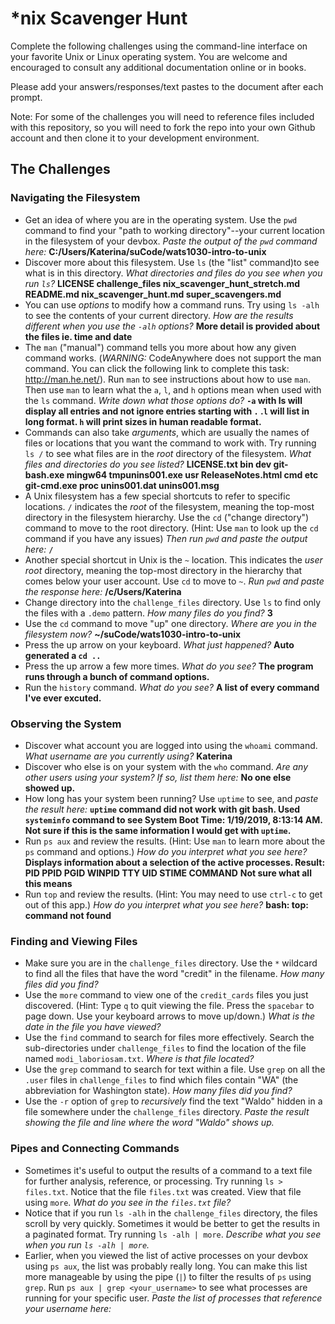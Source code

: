 # *nix Scavenger Hunt

Complete the following challenges using the command-line interface on your favorite
Unix or Linux operating system. You are welcome and encouraged to consult any
additional documentation online or in books.

Please add your answers/responses/text pastes to the document after each prompt.

Note: For some of the challenges you will need to reference files included with
this repository, so you will need to fork the repo into your own Github account
and then clone it to your development environment.

## The Challenges

### Navigating the Filesystem

* Get an idea of where you are in the operating system. Use the `pwd` command to find your "path to working directory"--your current location in the filesystem of your devbox. *Paste the output of the `pwd` command here:* **C:/Users/Katerina/suCode/wats1030-intro-to-unix**
* Discover more about this filesystem. Use `ls` (the "list" command)to see what is in this directory. *What directories and files do you see when you run `ls`?* **LICENSE  challenge_files nix_scavenger_hunt_stretch.md README.md  nix_scavenger_hunt.md  super_scavengers.md**
* You can use *options* to modify how a command runs. Try using `ls -alh` to see the contents of your current directory. *How are the results different when you use the `-alh` options?* **More detail is provided about the files ie. time and date**
* The `man` ("manual") command tells you more about how any given command works. (*WARNING:* CodeAnywhere does not support the man command. You can click the following link to complete this task: http://man.he.net/). Run `man` to see instructions about how to use `man`. Then use `man` to learn what the `a`, `l`, and `h` options mean when used with the `ls` command. *Write down what those options do?*  **`-a` with ls will display all entries and not ignore entries starting with `.` .`l` will list in long format. `h` will print sizes in human readable format.**
* Commands can also take *arguments*, which are usually the names of files or locations that you want the command to work with. Try running `ls /` to see what files are in the *root* directory of the filesystem. *What files and directories do you see listed?*  **LICENSE.txt bin  dev  git-bash.exe  mingw64  tmpunins001.exe  usr  ReleaseNotes.html  cmd  etc  git-cmd.exe   proc      unins001.dat  unins001.msg**
* A Unix filesystem has a few special shortcuts to refer to specific locations. `/` indicates the *root* of the filesystem, meaning the top-most directory in the filesystem hierarchy. Use the `cd` ("change directory") command to move to the root directory. (Hint: Use `man` to look up the `cd` command if you have any issues) *Then run `pwd` and paste the output here:*  **`/`**
* Another special shortcut in Unix is the `~` location. This indicates the *user root* directory, meaning the top-most directory in the hierarchy that comes below your user account. Use `cd` to move to `~`. *Run `pwd` and paste the response here:*  **/c/Users/Katerina**
* Change directory into the `challenge_files` directory. Use `ls` to find only the files with a `.demo` pattern. *How many files do you find?*  **3**
* Use the `cd` command to move "up" one directory. *Where are you in the filesystem now?* **~/suCode/wats1030-intro-to-unix**
* Press the up arrow on your keyboard. *What just happened?* **Auto generated a `cd ..`**
* Press the up arrow a few more times. *What do you see?*  **The program runs through a bunch of command options.**
* Run the `history` command. *What do you see?* **A list of every command I've ever excuted.**

### Observing the System

* Discover what account you are logged into using the `whoami` command. *What username are you currently using?*  **Katerina**
* Discover who else is on your system with the `who` command. *Are any other users using your system? If so, list them here:* **No one else showed up.**
* How long has your system been running? Use `uptime` to see, and *paste the result here:* **`uptime` command did not work with git bash.  Used `systeminfo` command to see System Boot Time: 1/19/2019, 8:13:14 AM.  Not sure if this is the same information I would get with `uptime`.**
* Run `ps aux` and review the results. (Hint: Use `man` to learn more about the `ps` command and options.) *How do you interpret what you see here?*  **Displays information about a selection of the active processes. Result:  PID PPID PGID WINPID TTY UID STIME COMMAND** **Not sure what all this means**
* Run `top` and review the results. (Hint: You may need to use `ctrl-c` to get out of this app.) *How do you interpret what you see here?* **bash: top: command not found**

### Finding and Viewing Files

* Make sure you are in the `challenge_files` directory. Use the `*` wildcard to find all the files that have the word "credit" in the filename. *How many files did you find?*
* Use the `more` command to view one of the `credit_cards` files you just discovered. (Hint: Type `q` to quit viewing the file. Press the `spacebar` to page down. Use your keyboard arrows to move up/down.) *What is the date in the file you have viewed?*
* Use the `find` command to search for files more effectively. Search the sub-directories under `challenge_files` to find the location of the file named `modi_laboriosam.txt`. *Where is that file located?*
* Use the `grep` command to search for text within a file. Use `grep` on all the `.user` files in `challenge_files` to find which files contain "WA" (the abbreviation for Washington state). *How many files did you find?*
* Use the `-r` option of `grep` to *recursively* find the text "Waldo" hidden in a file somewhere under the `challenge_files` directory. *Paste the result showing the file and line where the word "Waldo" shows up.*

### Pipes and Connecting Commands

* Sometimes it's useful to output the results of a command to a text file for further analysis, reference, or processing. Try running `ls > files.txt`. Notice that the file `files.txt` was created. View that file using `more`. *What do you see in the `files.txt` file?*
* Notice that if you run `ls -alh` in the `challenge_files` directory, the files scroll by very quickly. Sometimes it would be better to get the results in a paginated format. Try running `ls -alh | more`. *Describe what you see when you run `ls -alh | more`.*
* Earlier, when you viewed the list of active processes on your devbox using `ps aux`, the list was probably really long. You can make this list more manageable by using the pipe (`|`) to filter the results of `ps` using `grep`. Run `ps aux | grep <your_username>` to see what processes are running for your specific user. *Paste the list of processes that reference your username here:*
